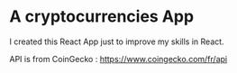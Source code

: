 # A cryptocurrencies App

I created this React App just to improve my skills in React.

API is from CoinGecko : https://www.coingecko.com/fr/api
